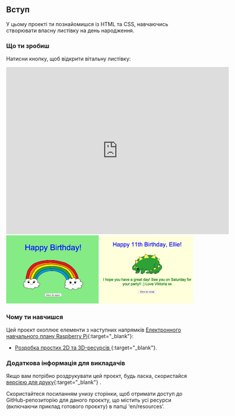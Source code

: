 ## Вступ

У цьому проекті ти познайомишся із HTML та CSS, навчаючись створювати власну листівку на день народження.

### Що ти зробиш

Натисни кнопку, щоб відкрити вітальну листівку:

<div class="trinket">
  <iframe src="https://trinket.io/embed/html/c3d52cf65c?outputOnly=true&start=result" width="600" height="450" frameborder="0" marginwidth="0" marginheight="0" allowfullscreen>
  </iframe>
  <img src="images/birthday-final.png">
</div>

### Чому ти навчишся

Цей проєкт охоплює елементи з наступних напрямків [Електронного навчального плану Raspberry Pi](http://rpf.io/curriculum){:target="_blank"}:

+ [Розробка простих 2D та 3D-ресурсів ](https://www.raspberrypi.org/curriculum/design/creator){:target="_blank"}.

### Додаткова інформація для викладачів

Якщо вам потрібно роздрукувати цей проєкт, будь ласка, скористайся [версією для друку](https://projects.raspberrypi.org/en/projects/happy-birthday/print){:target="_blank"} .

Скористайтеся посиланням унизу сторінки, щоб отримати доступ до GitHub-репозиторію для даного проєкту, що містить усі ресурси (включаючи приклад готового проєкту) в папці ‘en/resources’.